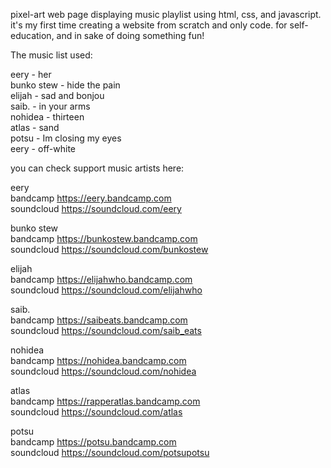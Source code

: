 pixel-art web page displaying music playlist using html, css, and javascript. 
it's my first time creating a website from scratch and only code. for self-education, and in sake of doing something fun!

The music list used:

eery - her<br>
bunko stew - hide the pain<br>
elijah - sad and bonjou<br>
saib. - in your arms<br>
nohidea - thirteen<br>
atlas - sand<br>
potsu - Im closing my eyes<br>
eery - off-white<br>

you can check support music artists here: 

eery <br>
bandcamp https://eery.bandcamp.com <br>
soundcloud https://soundcloud.com/eery

bunko stew <br>
bandcamp https://bunkostew.bandcamp.com <br>
soundcloud https://soundcloud.com/bunkostew

elijah <br>
bandcamp https://elijahwho.bandcamp.com <br>
soundcloud https://soundcloud.com/elijahwho

saib. <br>
bandcamp https://saibeats.bandcamp.com <br>
soundcloud https://soundcloud.com/saib_eats

nohidea <br>
bandcamp https://nohidea.bandcamp.com <br>
soundcloud https://soundcloud.com/nohidea

atlas <br>
bandcamp https://rapperatlas.bandcamp.com <br>
soundcloud https://soundcloud.com/atlas

potsu <br>
bandcamp https://potsu.bandcamp.com <br>
soundcloud https://soundcloud.com/potsupotsu
